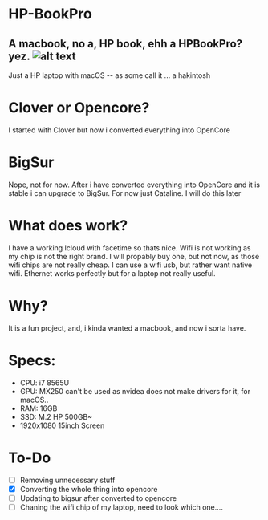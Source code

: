 # HP-BookPro
A macbook, no a, HP book, ehh a HPBookPro? yez.
![alt text](https://github.com/Remco17/HP-BookPro/blob/main/img.jpg)
--
Just a HP laptop with macOS -- as some call it ... a hakintosh
# Clover or Opencore?
I started with Clover but now i converted everything into OpenCore
# BigSur
Nope, not for now. After i have converted everything into OpenCore and it is stable i can upgrade to BigSur.
For now just Cataline. I will do this later
# What does work?
I have a working Icloud with facetime so thats nice. Wifi is not working as my chip is not the right brand. I will propably buy one, but not now, as those wifi chips are not really cheap. I can use a wifi usb, but rather want native wifi. Ethernet works perfectly but for a laptop not really useful.
# Why?
It is a fun project, and, i kinda wanted a macbook, and now i sorta have. 
# Specs:
- CPU: i7 8565U
- GPU: MX250 can't be used as nvidea does not make drivers for it, for macOS..
- RAM: 16GB
- SSD: M.2 HP 500GB~
- 1920x1080 15inch Screen
# To-Do 
- [ ] Removing unnecessary stuff
- [X] Converting the whole thing into opencore
- [ ] Updating to bigsur after converted to opencore
- [ ] Chaning the wifi chip of my laptop, need to look which one....
